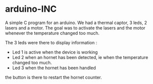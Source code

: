 # arduino-INC

A simple C program for an arduino. We had a thermal captor, 3 leds, 2 lasers and a motor.
The goal was to activate the lasers and the motor whenever the temperature changed too much.

The 3 leds were there to display information : 
  - Led 1 is active when the device is working
  - Led 2 when an hornet has been detected, ie when the temperature changed too much.
  - Led 3 when the hornet has been handled
  
  
the button is there to restart the hornet counter.
